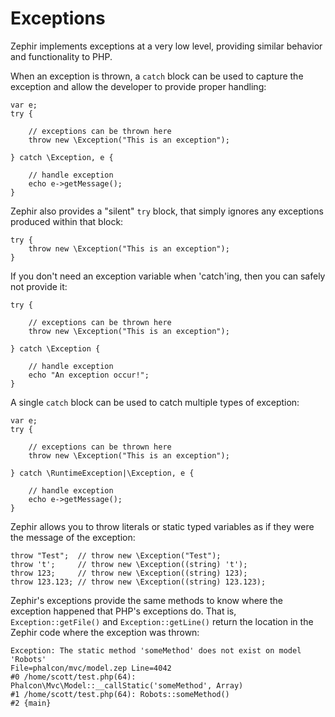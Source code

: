 # Exceptions
Zephir implements exceptions at a very low level, providing similar behavior and functionality to PHP.

When an exception is thrown, a `catch` block can be used to capture the exception and allow the developer to provide proper handling:

    var e;
    try {
    
        // exceptions can be thrown here
        throw new \Exception("This is an exception");
    
    } catch \Exception, e {
    
        // handle exception
        echo e->getMessage();
    }

Zephir also provides a "silent" `try` block, that simply ignores any exceptions produced within that block:

    try {
        throw new \Exception("This is an exception");
    }

If you don't need an exception variable when 'catch'ing, then you can safely not provide it:

    try {
    
        // exceptions can be thrown here
        throw new \Exception("This is an exception");
    
    } catch \Exception {
    
        // handle exception
        echo "An exception occur!";
    }

A single `catch` block can be used to catch multiple types of exception:

    var e;
    try {
    
        // exceptions can be thrown here
        throw new \Exception("This is an exception");
    
    } catch \RuntimeException|\Exception, e {
    
        // handle exception
        echo e->getMessage();
    }

Zephir allows you to throw literals or static typed variables as if they were the message of the exception:

    throw "Test";  // throw new \Exception("Test");
    throw 't';     // throw new \Exception((string) 't');
    throw 123;     // throw new \Exception((string) 123);
    throw 123.123; // throw new \Exception((string) 123.123);

Zephir's exceptions provide the same methods to know where the exception happened that PHP's exceptions do. That is, `Exception::getFile()` and `Exception::getLine()` return the location in the Zephir code where the exception was thrown:

    Exception: The static method 'someMethod' does not exist on model 'Robots'
    File=phalcon/mvc/model.zep Line=4042
    #0 /home/scott/test.php(64): Phalcon\Mvc\Model::__callStatic('someMethod', Array)
    #1 /home/scott/test.php(64): Robots::someMethod()
    #2 {main}
